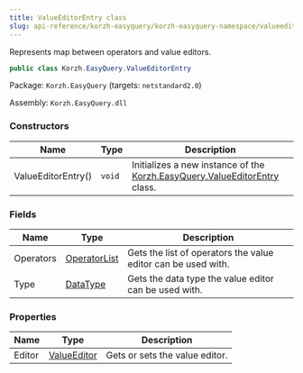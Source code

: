 ```yaml
---
title: ValueEditorEntry class
slug: api-reference/korzh-easyquery/korzh-easyquery-namespace/valueeditorentry-class
---
```

Represents map between operators and value editors.
```csharp
public class Korzh.EasyQuery.ValueEditorEntry

```
Package: `Korzh.EasyQuery` (targets: `netstandard2.0`)

Assembly: `Korzh.EasyQuery.dll`

### Constructors

| Name | Type | Description | 
| --- | --- | --- | 
| ValueEditorEntry() | `void` | Initializes a new instance of the [Korzh.EasyQuery.ValueEditorEntry](api-reference/korzh-easyquery/korzh-easyquery-namespace/valueeditorentry-class) class. | 


### Fields

| Name | Type | Description | 
| --- | --- | --- | 
| Operators | [OperatorList](api-reference/korzh-easyquery/korzh-easyquery-namespace/operatorlist-class) | Gets the list of operators the value editor can be used with. | 
| Type | [DataType](api-reference/easydata-core/easydata-namespace/datatype-enum) | Gets the data type the value editor can be used with. | 


### Properties

| Name | Type | Description | 
| --- | --- | --- | 
| Editor | [ValueEditor](api-reference/easydata-core/easydata-namespace/valueeditor-class) | Gets or sets the value editor. |
